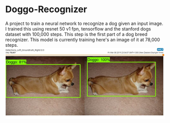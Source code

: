 # Doggo-Recognizer
A project to train a neural network to recognize a dog given an input image. I trained this using resnet 50 v1 fpn, tensorflow and the stanford dogs dataset with 100,000 steps. This step is the first part of a dog breed recognizer.
This model is currently training here's an image of it at 78,000 steps.
![](ss_1.JPG)
